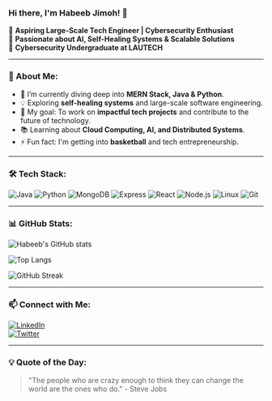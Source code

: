 ### Hi there, I'm Habeeb Jimoh! 👋

🔹 **Aspiring Large-Scale Tech Engineer | Cybersecurity Enthusiast**  
🔹 **Passionate about AI, Self-Healing Systems & Scalable Solutions**  
🔹 **Cybersecurity Undergraduate at LAUTECH**  

---

### 🚀 About Me:
- 🔭 I’m currently diving deep into **MERN Stack, Java & Python**.
- 💡 Exploring **self-healing systems** and large-scale software engineering.
- 🎯 My goal: To work on **impactful tech projects** and contribute to the future of technology.
- 📚 Learning about **Cloud Computing, AI, and Distributed Systems**.
- ⚡ Fun fact: I'm getting into **basketball** and tech entrepreneurship.

---

### 🛠️ Tech Stack:

![Java](https://img.shields.io/badge/Java-ED8B00?style=for-the-badge&logo=java&logoColor=white)
![Python](https://img.shields.io/badge/Python-3776AB?style=for-the-badge&logo=python&logoColor=white)
![MongoDB](https://img.shields.io/badge/MongoDB-47A248?style=for-the-badge&logo=mongodb&logoColor=white)
![Express](https://img.shields.io/badge/Express.js-000000?style=for-the-badge&logo=express&logoColor=white)
![React](https://img.shields.io/badge/React-61DAFB?style=for-the-badge&logo=react&logoColor=white)
![Node.js](https://img.shields.io/badge/Node.js-339933?style=for-the-badge&logo=node.js&logoColor=white)
![Linux](https://img.shields.io/badge/Linux-FCC624?style=for-the-badge&logo=linux&logoColor=black)
![Git](https://img.shields.io/badge/Git-F05032?style=for-the-badge&logo=git&logoColor=white)

---

### 📊 GitHub Stats:

![Habeeb's GitHub stats](https://github-readme-stats.vercel.app/api?username=HaBeebCyber&show_icons=true&theme=dark)

![Top Langs](https://github-readme-stats.vercel.app/api/top-langs/?username=HaBeebCyber&layout=compact&theme=dark)

![GitHub Streak](https://github-readme-streak-stats.vercel.app/?user=HaBeebCyber&theme=dark)

---

### 📫 Connect with Me:
[![LinkedIn](https://img.shields.io/badge/LinkedIn-0077B5?style=for-the-badge&logo=linkedin&logoColor=white)](https://www.linkedin.com/in/habeeblahi-jimoh/)  
[![Twitter](https://img.shields.io/badge/Twitter-1DA1F2?style=for-the-badge&logo=twitter&logoColor=white)](https://twitter.com/CyberWarBaby)  

---

### 💡 Quote of the Day:
> "The people who are crazy enough to think they can change the world are the ones who do." - Steve Jobs
